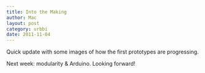 ```yaml
---
title: Into the Making
author: Mac
layout: post
category: urbbi
date: 2011-11-04
---
```


Quick update with some images of how the first prototypes are progressing. 

Next week: modularity & Arduino. Looking forward!